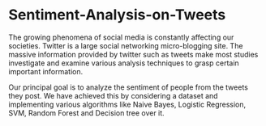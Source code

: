 # Sentiment-Analysis-on-Tweets

The growing phenomena of social media is constantly affecting our societies. Twitter is a large social networking micro-blogging site. The massive information provided by twitter such as tweets make most studies investigate and examine various analysis techniques to grasp certain important information. 
 
   Our principal goal is to analyze the sentiment of people from the tweets they post. We have achieved this by considering a dataset and implementing various algorithms like Naive Bayes, Logistic Regression, SVM, Random Forest and Decision tree over it. 
